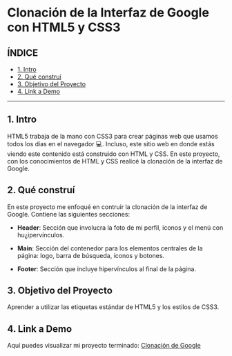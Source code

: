 # Clonación de la Interfaz de Google con HTML5 y CSS3

## **ÍNDICE**

* [1. Intro](#)
* [2. Qué construí](#)
* [3. Objetivo del Proyecto](#)
* [4. Link a Demo](#)

****

## 1. Intro

HTML5 trabaja de la mano con CSS3 para crear páginas web que usamos todos los días en el navegador 💻. Incluso, este sitio web en donde estás viendo este contenido está construido con HTML y CSS. En este proyecto, con los conocimientos de HTML y CSS realicé la clonación de la interfaz de Google.

## 2. Qué construí

En este proyecto me enfoqué en contruir la clonación de la interfaz de Google. Contiene las siguientes secciones:

* **Header**: Sección que involucra la foto de mi perfil, iconos y el menú con hu¿ipervínculos.

* **Main**: Sección del contenedor para los elementos centrales de la página: logo, barra de búsqueda, iconos y botones.

* **Footer**: Sección que incluye hipervínculos al final de la página.

## 3. Objetivo del Proyecto

Aprender a utilizar las etiquetas estándar de HTML5 y los estilos de CSS3.

## 4. Link a Demo

Aquí puedes visualizar mi proyecto terminado: [Clonación de Google](https://google-interface.netlify.app/)
